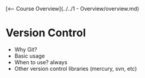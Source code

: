 [<-- Course Overview](../../1 - Overview/overview.md)
# Version Control
* Why Git?
* Basic usage
* When to use? always
* Other version control libraries (mercury, svn, etc)